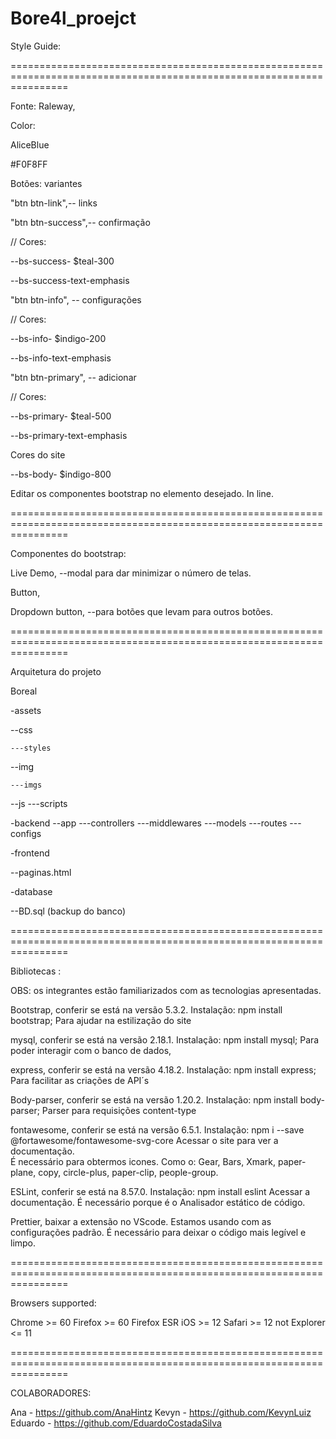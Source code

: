 # Bore4l_proejct

Style Guide: 

====================================================================================================================== 

Fonte: Raleway, 

 
Color:  

AliceBlue 

#F0F8FF 

 

Botões:     variantes 

"btn btn-link",-- links 

 

"btn btn-success",-- confirmação 

// Cores: 

--bs-success- $teal-300 

--bs-success-text-emphasis  

 

"btn btn-info", -- configurações 

// Cores: 

--bs-info- $indigo-200 

--bs-info-text-emphasis 

 

"btn btn-primary", -- adicionar 

// Cores:  

--bs-primary- $teal-500 

--bs-primary-text-emphasis 

 

Cores do site 

--bs-body- $indigo-800 

 

Editar os componentes bootstrap no elemento desejado. In line.

======================================================================================================================  

Componentes do bootstrap:  

Live Demo, --modal para dar minimizar o número de telas.

Button,

Dropdown button, --para botões que levam para outros botões.

 

====================================================================================================================== 

Arquitetura do projeto 

 

Boreal 

-assets 

  --css 

    ---styles

  --img 

    ---imgs 

  --js
    ---scripts

-backend 
--app
---controllers
---middlewares
---models
---routes
---configs

-frontend 

 --paginas.html 

-database 

  --BD.sql (backup do banco)

 

====================================================================================================================== 

Bibliotecas : 

OBS: os integrantes estão familiarizados com as tecnologias apresentadas. 

 
Bootstrap, conferir se está na versão 5.3.2. 
Instalação: npm install bootstrap; 
Para ajudar na estilização do site 

 

mysql, conferir se está na versão 2.18.1. 
Instalação: npm install mysql; 
Para poder interagir com o banco de dados,  

 

express, conferir se está na versão 4.18.2. 
Instalação: npm install express; 
Para facilitar as criações de API´s 


Body-parser, conferir se está na versão 1.20.2. 
Instalação: npm install body-parser; 
Parser para requisições content-type 

 

fontawesome, conferir se está na versão 6.5.1. 
Instalação: npm i --save @fortawesome/fontawesome-svg-core 
Acessar o site para ver a documentação.  
É necessário para obtermos icones. Como o: Gear, Bars, Xmark, paper-plane, copy, circle-plus, paper-clip, people-group.



ESLint, conferir se está na 8.57.0.
Instalação: npm install eslint
Acessar a documentação.
É necessário porque é o Analisador estático de código. 



Prettier, baixar a extensão no VScode.
Estamos usando com as configurações padrão.
É necessário para deixar o código mais legível e limpo.


====================================================================================================================== 

Browsers supported:  

Chrome >= 60 
Firefox >= 60 
Firefox ESR 
iOS >= 12 
Safari >= 12 
not Explorer <= 11 

====================================================================================================================== 

COLABORADORES: 

Ana - https://github.com/AnaHintz
Kevyn - https://github.com/KevynLuiz
Eduardo - https://github.com/EduardoCostadaSilva
